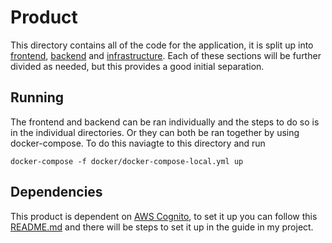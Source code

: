 # Product

This directory contains all of the code for the application, it is split up into [frontend](/product/frontend/), [backend](/product/backend/) and [infrastructure](/product/infrastructure/). Each of these sections will be further divided as needed, but this provides a good initial separation.

## Running

The frontend and backend can be ran individually and the steps to do so is in the individual directories. Or they can both be ran together by using docker-compose. To do this naviagte to this directory and run 
```
docker-compose -f docker/docker-compose-local.yml up
```

## Dependencies

This product is dependent on [AWS Cognito](https://docs.aws.amazon.com/cognito/latest/developerguide/what-is-amazon-cognito.html), to set it up you can follow this [README.md](./infrastructure/README.md) and there will be steps to set it up in the guide in my project.
